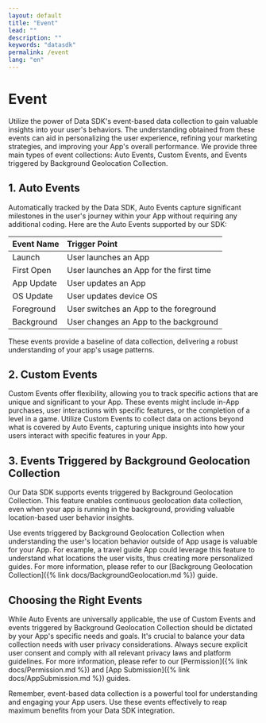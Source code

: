 ```yaml
---
layout: default
title: "Event"
lead: ""
description: ""
keywords: "datasdk"
permalink: /event
lang: "en"
---
```

# Event

Utilize the power of Data SDK's event-based data collection to gain valuable insights into your user's behaviors. The understanding obtained from these events can aid in personalizing the user experience, refining your marketing strategies, and improving your App's overall performance. We provide three main types of event collections: Auto Events, Custom Events, and Events triggered by Background Geolocation Collection.

## 1. Auto Events 
Automatically tracked by the Data SDK, Auto Events capture significant milestones in the user's journey within your App without requiring any additional coding. Here are the Auto Events supported by our SDK:

|Event Name|Trigger Point|
|:---|:---|
|Launch| User launches an App|
|First Open| User launches an App for the first time|
|App Update| User updates an App|
|OS Update| User updates device OS|
|Foreground| User switches an App to the foreground|
|Background| User changes an App to the background|

These events provide a baseline of data collection, delivering a robust understanding of your app's usage patterns.

## 2. Custom Events

Custom Events offer flexibility, allowing you to track specific actions that are unique and significant to your App. These events might include in-App purchases, user interactions with specific features, or the completion of a level in a game. Utilize Custom Events to collect data on actions beyond what is covered by Auto Events, capturing unique insights into how your users interact with specific features in your App.

## 3. Events Triggered by Background Geolocation Collection 

Our Data SDK supports events triggered by Background Geolocation Collection. This feature enables continuous geolocation data collection, even when your app is running in the background, providing valuable location-based user behavior insights.

Use events triggered by Background Geolocation Collection when understanding the user's location behavior outside of App usage is valuable for your App. For example, a travel guide App could leverage this feature to understand what locations the user visits, thus creating more personalized guides. For more information, please refer to our [Backgroung Geolocation Collection]({% link docs/BackgroundGeolocation.md %}) guide.


## Choosing the Right Events

While Auto Events are universally applicable, the use of Custom Events and events triggered by Background Geolocation Collection should be dictated by your App's specific needs and goals. It's crucial to balance your data collection needs with user privacy considerations. Always secure explicit user consent and comply with all relevant privacy laws and platform guidelines. For more information, please refer to our [Permission]({% link docs/Permission.md %}) and [App Submission]({% link docs/AppSubmission.md %}) guides.

Remember, event-based data collection is a powerful tool for understanding and engaging your App users. Use these events effectively to reap maximum benefits from your Data SDK integration.